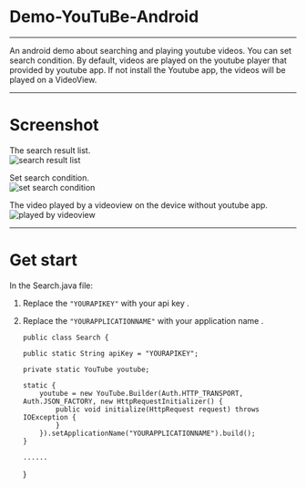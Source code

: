 # Demo-YouTuBe-Android
---
An android demo about searching and playing youtube videos. You can set search condition. By default, videos are played on the youtube player that provided by youtube app. If not install the Youtube app, the videos will be played on a VideoView.

----------

# Screenshot #

The search result list.  
![search result list][1]

Set search condition.  
![set search condition][2]

The video played by a videoview on the device without youtube app.
![played by videoview][3]



----------

# Get start  #
In the Search.java file:
 1. Replace the `"YOURAPIKEY"` with your api key .
 2. Replace the `"YOURAPPLICATIONNAME"` with your application name .
 

        public class Search {
    
        public static String apiKey = "YOURAPIKEY";
    
        private static YouTube youtube;
    
        static {
            youtube = new YouTube.Builder(Auth.HTTP_TRANSPORT, Auth.JSON_FACTORY, new HttpRequestInitializer() {
                public void initialize(HttpRequest request) throws IOException {
                }
            }).setApplicationName("YOURAPPLICATIONNAME").build();
        }
    
        ......
    
    }

  [1]: http://jungerr.qiniudn.com/device-2014-12-11-141931.jpg
  [2]: http://jungerr.qiniudn.com/device-2014-12-11-141949.jpg
  [3]: http://jungerr.qiniudn.com/device-2014-12-11-160507.jpg
